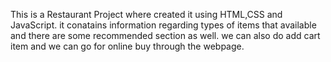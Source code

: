 This is a Restaurant Project where created it using HTML,CSS and JavaScript.
it conatains information regarding types of items that available and there are some recommended section as well.
we can also do add cart item and we can go for online buy through the webpage.
